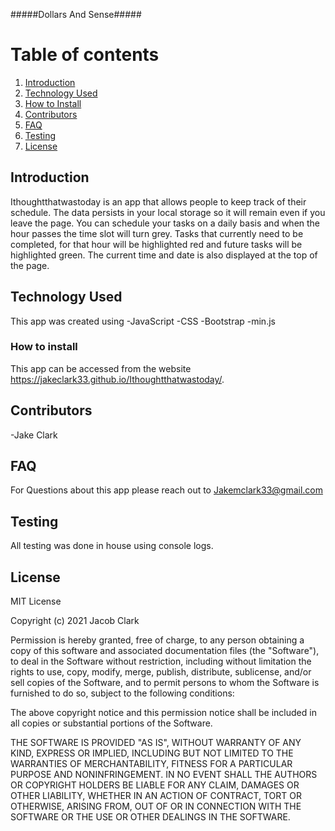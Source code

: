#####Dollars And Sense#####

# Table of contents
1. [Introduction](#introduction)
2. [Technology Used](#technologyused)
3. [How to Install](#howtoinstall)
4. [Contributors ](#contributors)
5. [FAQ](#faq)
6. [Testing](#testing)
7. [License](#license)

## Introduction 
Ithoughtthatwastoday is an app that allows people to keep track of their schedule. The data persists in your local storage so it will remain even if you leave the page. You can schedule your tasks on a daily basis and when the hour passes the time slot will turn grey. Tasks that currently need to be completed, for that hour will be highlighted red and future tasks will be highlighted green. The current time and date is also displayed at the top of the page.

## Technology Used
This app was created using
-JavaScript
-CSS
-Bootstrap
-min.js


### How to install
This app can be accessed from the website https://jakeclark33.github.io/Ithoughtthatwastoday/. 

## Contributors

-Jake Clark

## FAQ

For Questions about this app please reach out to Jakemclark33@gmail.com

## Testing

All testing was done in house using console logs.


## License

MIT License

Copyright (c) 2021 Jacob Clark

Permission is hereby granted, free of charge, to any person obtaining
a copy of this software and associated documentation files (the
"Software"), to deal in the Software without restriction, including
without limitation the rights to use, copy, modify, merge, publish,
distribute, sublicense, and/or sell copies of the Software, and to
permit persons to whom the Software is furnished to do so, subject to
the following conditions:

The above copyright notice and this permission notice shall be
included in all copies or substantial portions of the Software.

THE SOFTWARE IS PROVIDED "AS IS", WITHOUT WARRANTY OF ANY KIND,
EXPRESS OR IMPLIED, INCLUDING BUT NOT LIMITED TO THE WARRANTIES OF
MERCHANTABILITY, FITNESS FOR A PARTICULAR PURPOSE AND
NONINFRINGEMENT. IN NO EVENT SHALL THE AUTHORS OR COPYRIGHT HOLDERS BE
LIABLE FOR ANY CLAIM, DAMAGES OR OTHER LIABILITY, WHETHER IN AN ACTION
OF CONTRACT, TORT OR OTHERWISE, ARISING FROM, OUT OF OR IN CONNECTION
WITH THE SOFTWARE OR THE USE OR OTHER DEALINGS IN THE SOFTWARE.